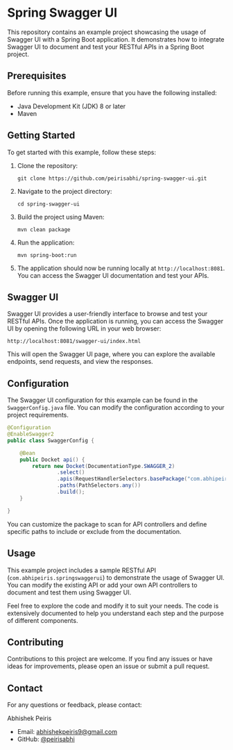 # Spring Swagger UI

This repository contains an example project showcasing the usage of Swagger UI with a Spring Boot application. It demonstrates how to integrate Swagger UI to document and test your RESTful APIs in a Spring Boot project.

## Prerequisites

Before running this example, ensure that you have the following installed:

- Java Development Kit (JDK) 8 or later
- Maven

## Getting Started

To get started with this example, follow these steps:

1. Clone the repository:

   ```shell
   git clone https://github.com/peirisabhi/spring-swagger-ui.git
   ```

2. Navigate to the project directory:

   ```shell
   cd spring-swagger-ui
   ```

3. Build the project using Maven:

   ```shell
   mvn clean package
   ```

4. Run the application:

   ```shell
   mvn spring-boot:run
   ```

5. The application should now be running locally at `http://localhost:8081`. You can access the Swagger UI documentation and test your APIs.

## Swagger UI

Swagger UI provides a user-friendly interface to browse and test your RESTful APIs. Once the application is running, you can access the Swagger UI by opening the following URL in your web browser:

```
http://localhost:8081/swagger-ui/index.html
```

This will open the Swagger UI page, where you can explore the available endpoints, send requests, and view the responses.

## Configuration

The Swagger UI configuration for this example can be found in the `SwaggerConfig.java` file. You can modify the configuration according to your project requirements.

```java
@Configuration
@EnableSwagger2
public class SwaggerConfig {

    @Bean
    public Docket api() {
        return new Docket(DocumentationType.SWAGGER_2)
                .select()
		        .apis(RequestHandlerSelectors.basePackage("com.abhipeiris.springswaggerui"))
                .paths(PathSelectors.any())
                .build();
    }

}
```

You can customize the package to scan for API controllers and define specific paths to include or exclude from the documentation.

## Usage

This example project includes a sample RESTful API (`com.abhipeiris.springswaggerui`) to demonstrate the usage of Swagger UI. You can modify the existing API or add your own API controllers to document and test them using Swagger UI.

Feel free to explore the code and modify it to suit your needs. The code is extensively documented to help you understand each step and the purpose of different components.

## Contributing

Contributions to this project are welcome. If you find any issues or have ideas for improvements, please open an issue or submit a pull request.


## Contact

For any questions or feedback, please contact:

Abhishek Peiris
- Email: abhishekpeiris9@gmail.com
- GitHub: [@peirisabhi](https://github.com/peirisabhi)
